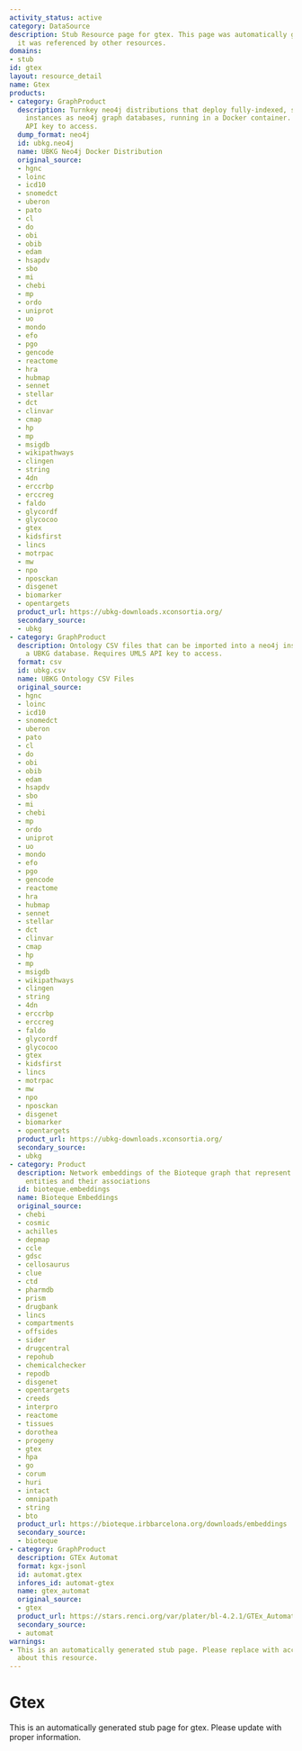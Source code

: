 ```yaml
---
activity_status: active
category: DataSource
description: Stub Resource page for gtex. This page was automatically generated because
  it was referenced by other resources.
domains:
- stub
id: gtex
layout: resource_detail
name: Gtex
products:
- category: GraphProduct
  description: Turnkey neo4j distributions that deploy fully-indexed, standalone UBKG
    instances as neo4j graph databases, running in a Docker container. Requires UMLS
    API key to access.
  dump_format: neo4j
  id: ubkg.neo4j
  name: UBKG Neo4j Docker Distribution
  original_source:
  - hgnc
  - loinc
  - icd10
  - snomedct
  - uberon
  - pato
  - cl
  - do
  - obi
  - obib
  - edam
  - hsapdv
  - sbo
  - mi
  - chebi
  - mp
  - ordo
  - uniprot
  - uo
  - mondo
  - efo
  - pgo
  - gencode
  - reactome
  - hra
  - hubmap
  - sennet
  - stellar
  - dct
  - clinvar
  - cmap
  - hp
  - mp
  - msigdb
  - wikipathways
  - clingen
  - string
  - 4dn
  - erccrbp
  - erccreg
  - faldo
  - glycordf
  - glycocoo
  - gtex
  - kidsfirst
  - lincs
  - motrpac
  - mw
  - npo
  - nposckan
  - disgenet
  - biomarker
  - opentargets
  product_url: https://ubkg-downloads.xconsortia.org/
  secondary_source:
  - ubkg
- category: GraphProduct
  description: Ontology CSV files that can be imported into a neo4j instance to create
    a UBKG database. Requires UMLS API key to access.
  format: csv
  id: ubkg.csv
  name: UBKG Ontology CSV Files
  original_source:
  - hgnc
  - loinc
  - icd10
  - snomedct
  - uberon
  - pato
  - cl
  - do
  - obi
  - obib
  - edam
  - hsapdv
  - sbo
  - mi
  - chebi
  - mp
  - ordo
  - uniprot
  - uo
  - mondo
  - efo
  - pgo
  - gencode
  - reactome
  - hra
  - hubmap
  - sennet
  - stellar
  - dct
  - clinvar
  - cmap
  - hp
  - mp
  - msigdb
  - wikipathways
  - clingen
  - string
  - 4dn
  - erccrbp
  - erccreg
  - faldo
  - glycordf
  - glycocoo
  - gtex
  - kidsfirst
  - lincs
  - motrpac
  - mw
  - npo
  - nposckan
  - disgenet
  - biomarker
  - opentargets
  product_url: https://ubkg-downloads.xconsortia.org/
  secondary_source:
  - ubkg
- category: Product
  description: Network embeddings of the Bioteque graph that represent biological
    entities and their associations
  id: bioteque.embeddings
  name: Bioteque Embeddings
  original_source:
  - chebi
  - cosmic
  - achilles
  - depmap
  - ccle
  - gdsc
  - cellosaurus
  - clue
  - ctd
  - pharmdb
  - prism
  - drugbank
  - lincs
  - compartments
  - offsides
  - sider
  - drugcentral
  - repohub
  - chemicalchecker
  - repodb
  - disgenet
  - opentargets
  - creeds
  - interpro
  - reactome
  - tissues
  - dorothea
  - progeny
  - gtex
  - hpa
  - go
  - corum
  - huri
  - intact
  - omnipath
  - string
  - bto
  product_url: https://bioteque.irbbarcelona.org/downloads/embeddings
  secondary_source:
  - bioteque
- category: GraphProduct
  description: GTEx Automat
  format: kgx-jsonl
  id: automat.gtex
  infores_id: automat-gtex
  name: gtex_automat
  original_source:
  - gtex
  product_url: https://stars.renci.org/var/plater/bl-4.2.1/GTEx_Automat/a6448b9092bb81a1/
  secondary_source:
  - automat
warnings:
- This is an automatically generated stub page. Please replace with accurate information
  about this resource.
---
```

# Gtex

This is an automatically generated stub page for gtex. Please update with proper information.